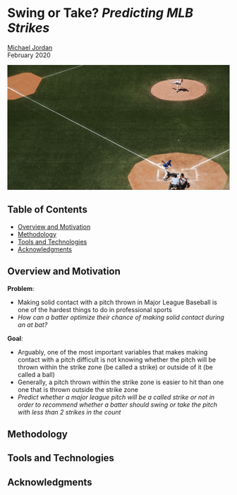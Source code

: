 # Swing or Take? *Predicting MLB Strikes*

[Michael Jordan](https://www.linkedin.com/in/michaeljoshuajordan/)  
February 2020 

![cover image](images/coverimage.png)

## Table of Contents
* [Overview and Motivation](#overview-and-motivation)
* [Methodology](#methodology)
* [Tools and Technologies](#tools-and-technologies)
* [Acknowledgments](#acknowledgments)

## Overview and Motivation
**Problem**:
- Making solid contact with a pitch thrown in Major League Baseball is one of the hardest things to do in professional sports
- *How can a batter optimize their chance of making solid contact during an at bat?*

**Goal**:
- Arguably, one of the most important variables that makes making contact with a pitch difficult is not knowing whether the pitch will be thrown within the strike zone (be called a strike) or outside of it (be called a ball)
- Generally, a pitch thrown within the strike zone is easier to hit than one one that is thrown outside the strike zone
- *Predict whether a major league pitch will be a called strike or not in order to recommend whether a batter should swing or take the pitch with less than 2 strikes in the count*


## Methodology 


## Tools and Technologies


## Acknowledgments
